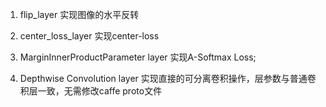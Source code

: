 1. flip_layer  实现图像的水平反转

2. center_loss_layer  实现center-loss   

3. MarginInnerProductParameter layer   实现A-Softmax Loss;

4. Depthwise Convolution layer  实现直接的可分离卷积操作，层参数与普通卷积层一致，无需修改caffe proto文件


